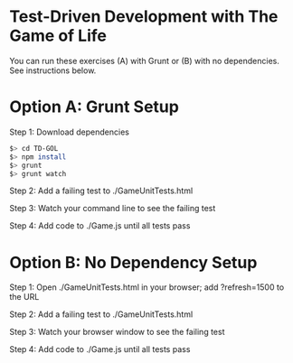 Test-Driven Development with The Game of Life
=

You can run these exercises (A) with Grunt or (B) with no dependencies. See instructions below.

Option A: Grunt Setup
==

Step 1: Download dependencies

```bash
$> cd TD-GOL
$> npm install
$> grunt
$> grunt watch
```

Step 2: Add a failing test to ./GameUnitTests.html

Step 3: Watch your command line to see the failing test

Step 4: Add code to ./Game.js until all tests pass


Option B: No Dependency Setup
==

Step 1: Open ./GameUnitTests.html in your browser; add ?refresh=1500 to the URL

Step 2: Add a failing test to ./GameUnitTests.html

Step 3: Watch your browser window to see the failing test

Step 4: Add code to ./Game.js until all tests pass



